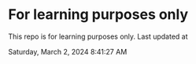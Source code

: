 # For learning purposes only
This repo is for learning purposes only.
Last updated at

Saturday, March 2, 2024 8:41:27 AM

